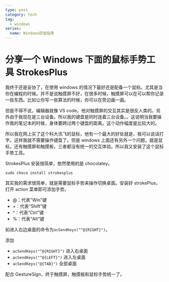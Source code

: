 ```yaml
---
type: post
category: tech
tag:
  - windows
series:
  name: Windows舒适指南
---
```


# 分享一个 Windows 下面的鼠标手势工具 StrokesPlus

我终于还是妥协了，在使用 windows 的情况下最好还是配备一个鼠标。尤其是当你在编程的时候。并不是说触摸屏不好，在很多时候，触摸屏可以在可以帮你记录一些东西。比如让你写一些算法的时候，你可以在旁边画一画。

但是不得不说，编辑器就像 VS code。他对触摸屏的交互其实是很反人类的。另外由于我现在是三台设备。所以我的键盘是同时连着三台设备。。这说明当我要操作我的笔记本的时候，身体要跨过两个键盘的距离。这个动作幅度是比较大的。

所以我在网上买了这个科大讯飞的鼠标，他有一个最大的好处就是，我可以说话打字。这样我就不需要操作键盘了。但是 windows 上面还有另外一个问题，就是鼠标，还有触摸屏和触摸板，三者都没有统一的交互体验。所以我又安装了这个鼠标手势工具。

StrokesPlus 安装很简单，依然使用的是 chocolatey。

```
sudo choco install strokesplus
```

其实我的需求很简单，就是需要鼠标手势来操作切换桌面。安装好 strokePlus，打开 action 菜单即可添加手势。

- @：代表"Win"键
- +：代表“Shift”键
- ^：代表“Ctrl”键
- %：代表“Alt”键

如进入右边桌面的命令为`acSendKeys("^@{RIGHT}")`。

添加

- `acSendKeys("^@{RIGHT}")` 进入右桌面
- `acSendKeys("^@{LEFT}")` 进入左桌面
- `acSendKeys("@{TAB}")` 全部桌面

配合 GestureSign，终于触摸屏，触摸板和鼠标手势统一了。
